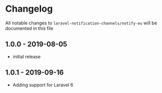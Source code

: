 # Changelog

All notable changes to `laravel-notification-channels/notify-eu` will be documented in this file

## 1.0.0 - 2019-08-05

- initial release

## 1.0.1 - 2019-09-16

- Adding support for Laravel 6
